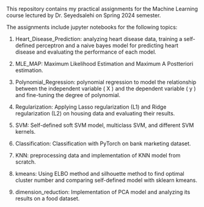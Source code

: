 This repository contains my practical assignments for the Machine Learning course lectured by Dr. Seyedsalehi on Spring 2024 semester.

The assignments include jupyter notebooks for the following topics:

1. Heart_Disease_Prediction: analyzing heart disease data, training a self-defined perceptron and a naive bayes model for predicting heart disease and evaluating the performance of each model.

2. MLE_MAP: Maximum Likelihood Estimation and Maximum A Postteriori estimation.

3. Polynomial_Regression: polynomial regression to model the relationship between the independent variable \( X \) and the dependent variable \( y \) and fine-tuning the degree of polynomial.

4. Regularization: Applying Lasso regularization (L1) and Ridge regularization (L2) on housing data and evaluating their results.

5. SVM: Self-defined soft SVM model, multiclass SVM, and different SVM kernels.

6. Classification: Classification with PyTorch on bank marketing dataset.

7. KNN: preprocessing data and implementation of KNN model from scratch.

8. kmeans: Using ELBO method and silhouette method to find optimal cluster number and comparing self-defined model with sklearn kmeans.

9. dimension_reduction: Implementation of PCA model and analyzing its results on a food dataset.
